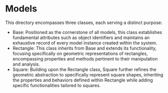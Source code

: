 # Models
This directory encompasses three classes, each serving a distinct purpose:
- Base: Positioned as the cornerstone of all models, this class establishes fundamental attributes such as object identifiers and maintains an exhaustive record of every model instance created within the system.
- Rectangle: This class inherits from Base and extends its functionality, focusing specifically on geometric representations of rectangles, encompassing properties and methods pertinent to their manipulation and analysis.
- Square: Building upon the Rectangle class, Square further refines the geometric abstraction to specifically represent square shapes, inheriting the properties and behaviors defined within Rectangle while adding specific functionalities tailored to squares.
